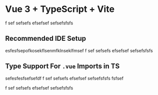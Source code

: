 # Vue 3 + TypeScript + Vite
f
sef
sefsefs
efsefsef
sefsefsfsfs
## Recommended IDE Setup

esfesfsepofkosekflsenmfklnseklfmsef
f
sef
sefsefs
efsefsef
sefsefsfsfs
## Type Support For `.vue` Imports in TS

sefesfesfsefsefdf
f
sef
sefsefs
efsefsef
sefsefsfsfs
fsfsef

f
sef
sefsefs
efsefsef
sefsefsfsfs

